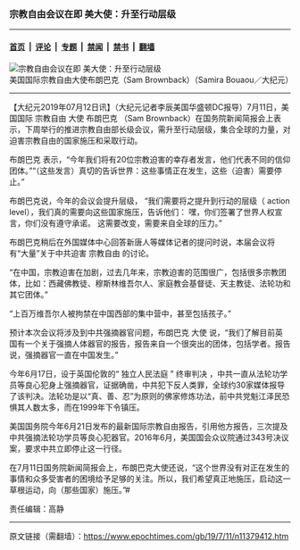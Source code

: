### 宗教自由会议在即 美大使：升至行动层级

---

#### [首页](../../../..?n11379412) &nbsp;|&nbsp; [评论](../../../../../epoch-comment?n11379412) &nbsp;|&nbsp; [专题](../../../../../epoch-special?n11379412) &nbsp;|&nbsp; [禁闻](../../../../../epoch-news?n11379412) &nbsp;|&nbsp; [禁书](../../../../../books?n11379412) &nbsp;|&nbsp; [翻墙](https://github.com/gfw-breaker/nogfw/blob/master/README.md?n11379412)


<div><img alt="宗教自由会议在即 美大使：升至行动层级" class="attachment-djy_600_400 size-djy_600_400 wp-post-image" src="https://i.epochtimes.com/assets/uploads/2019/07/1-26-600x400.jpg"/>
<div class="caption">
 美国国际宗教自由大使布朗巴克（Sam Brownback）（Samira Bouaou／大纪元）
</div></div><hr/><div class="post_content" id="artbody" itemprop="articleBody">
 <!-- article content begin -->
 <p>
  【大纪元2019年07月12日讯】（大纪元记者李辰美国华盛顿DC报导）7月11日，美国国际
  <ok href="https://www.epochtimes.com/gb/tag/%E5%AE%97%E6%95%99%E8%87%AA%E7%94%B1.html">
   宗教自由
  </ok>
  <ok href="https://www.epochtimes.com/gb/tag/%E5%A4%A7%E4%BD%BF.html">
   大使
  </ok>
  <ok href="https://www.epochtimes.com/gb/tag/%E5%B8%83%E6%9C%97%E5%B7%B4%E5%85%8B.html">
   布朗巴克
  </ok>
  （Sam Brownback）在国务院新闻简报会上表示，下周举行的推进宗教自由部长级会议，需升至行动层级，集合全球的力量，对迫害宗教自由的国家施压和采取行动。
 </p>
 <p>
  <ok href="https://www.epochtimes.com/gb/tag/%E5%B8%83%E6%9C%97%E5%B7%B4%E5%85%8B.html">
   布朗巴克
  </ok>
  表示，“今年我们将有20位宗教迫害的幸存者发言，他们代表不同的信仰团体。”“（这些发言）真切的告诉世界：这些事情正在发生，这些（迫害）需要停止。”
 </p>
 <p>
  布朗巴克说，今年的会议会提升层级， “我们需要将之提升到行动的层级（ action level），我们真的需要向这些国家施压，告诉他们： 嘿，你们签署了世界人权宣言，你们没有遵守承诺。 这需要改变，需要来自全球的压力。”
 </p>
 <p>
  布朗巴克稍后在外国媒体中心回答新唐人等媒体记者的提问时说，本届会议将有“大量”关于中共迫害
  <ok href="https://www.epochtimes.com/gb/tag/%E5%AE%97%E6%95%99%E8%87%AA%E7%94%B1.html">
   宗教自由
  </ok>
  的讨论。
 </p>
 <p>
  “在中国，宗教迫害在加剧，过去几年来，宗教迫害的范围很广，包括很多宗教团体，比如：西藏佛教徒、穆斯林维吾尔人、家庭教会基督徒、天主教徒、法轮功和其它团体。”
 </p>
 <p>
  “上百万维吾尔人被拘禁在中国西部的集中营中，甚至包括孩子。”
 </p>
 <p>
  预计本次会议将涉及到中共强摘器官问题，布朗巴克
  <ok href="https://www.epochtimes.com/gb/tag/%E5%A4%A7%E4%BD%BF.html">
   大使
  </ok>
  说，“我们了解目前英国有一个关于强摘人体器官的报告，报告来自一个很突出的团体，包括学者。报告说，强摘器官一直在中国发生。”
 </p>
 <p>
  今年6月17日，设于英国伦敦的“
  <ok href="https://www.epochtimes.com/gb/tag/%E7%8B%AC%E7%AB%8B%E4%BA%BA%E6%B0%91%E6%B3%95%E5%BA%AD.html">
   独立人民法庭
  </ok>
  ”
  <ok href="https://chinatribunal.com/">
   终审判决
  </ok>
  ，中共一直从法轮功学员等良心犯身上强摘器官，证据确凿，中共犯下反人类罪，全球约30家媒体报导了该判决。法轮功是以“真、善、忍”为原则的佛家修炼功法，前中共党魁江泽民恐惧其人数太多，而在1999年下令镇压。
 </p>
 <p>
  美国国务院今年6月21日发布的最新国际宗教自由报告，引用他方报告，三次提及中共强摘法轮功学员等良心犯器官。2016年6月，美国国会众议院通过343号决议案，要求中共立即停止这一行径。
 </p>
 <p>
  在7月11日国务院新闻简报会上，布朗巴克大使还说，“这个世界没有对正在发生的事情和众多受害者的困境给予足够的关注。所以，我们希望真正地施压，启动这一草根运动，向（那些国家）施压。”#
 </p>
 <p>
  责任编辑：高静
 </p>
 <!-- article content end -->
 <div id="below_article_ad">
 </div>
</div>


---

原文链接（需翻墙）：https://www.epochtimes.com/gb/19/7/11/n11379412.htm